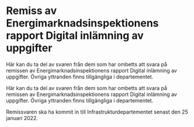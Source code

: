 # Remiss av Energimarknadsinspektionens rapport Digital inlämning av uppgifter

Här kan du ta del av svaren från dem som har ombetts att svara på remissen av Energimarknadsinspektionens rapport Digital inlämning av uppgifter. Övriga yttranden finns tillgängliga i departementet.

Här kan du ta del av svaren från dem som har ombetts att svara på remissen av Energimarknadsinspektionens rapport Digital inlämning av uppgifter. Övriga yttranden finns tillgängliga i departementet.

Remissvaren ska ha kommit in till Infrastrukturdepartementet senast den 25 januari 2022.

